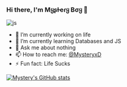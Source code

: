 ### Hi there, I'm **Mყʂƚҽɾყ Bσყ** 👋

<img src="https://telegra.ph/file/1976029f52ba663cc99c5.mp4" alt="js"/>

- 🔭 I’m currently working on life
- 🌱 I’m currently learning Databases and JS
- 💬 Ask me about nothing
- 📫 How to reach me: [@MysteryxD](https://t.me/MysteryxD) 
- ⚡ Fun fact: Life Sucks


[![Mystery's GitHub stats](https://github-readme-stats.vercel.app/api?username=MysteryBots)](https://github.com/MysteryBots)
